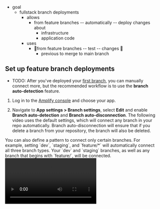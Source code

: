 * goal
  * fullstack branch deployments
    * allows
      * from feature branches -- automatically -- deploy changes about
        * infrastructure 
        * application code
    * uses
      * 👀from feature branches -- test -- changes 👀
        * previous to merge to main branch

## Set up feature branch deployments

* TODO:
After you've deployed your [first branch](/[platform]/start/quickstart/), you can manually connect more, but the recommended workflow is to use the **branch auto-detection** feature.

1. Log in to the [Amplify console](https://console.aws.amazon.com/amplify/home) and choose your app.

2. Navigate to **App settings > Branch settings**, select **Edit** and enable **Branch auto-detection** and **Branch auto-disconnection**. The following video uses the default settings, which will connect any branch in your repo automatically. Branch auto-disconnection will ensure that if you delete a branch from your repository, the branch will also be deleted.

<Callout>
You can also define a pattern to connect only certain branches. For example, setting `dev`, `staging`, and `feature/*` will automatically connect all three branch types. Your `dev` and `staging` branches, as well as any branch that begins with `feature/`, will be connected.
</Callout>

<Video src="/images/gen2/fullstack-branching/Enable-branch-autodetection.mp4" description="Video - Enable branch autodetection" />

3. Push a commit to your `feature/A` and `staging` branches that match the pattern. You should start seeing deployments on the console page. You will now have three fullstack branches deployed.

![Production, feature/A, and staging branches listed on app overview page in Amplify console.](/images/gen2/fullstack-branching/branches.png)

## Promote changes to production

In Gen 2, promoting changes to production follows the normal Git-based workflow.

![Workflow for merging changes from feature/A branch to main, or production, branch.](/images/gen2/fullstack-branching/gitflow.png)

1. Make a change in your `feature/A` branch.

```bash title="Terminal" showLineNumbers={false}
git checkout -b feature/A

## make some edits to your code

git commit --am "New data model to track comments for todos added"

git push origin feature/A
```

2. Submit a pull request to your `main` branch. Once your team has validated the changes, merge the pull request to `main`. This will initiate a build on your `main` branch and update any frontend or backend resources that you changed.


### Generate client config

You can generate the config for a branch environment by running:

<InlineFilter filters={['angular','javascript','nextjs','react','react-native','swift','vue']}>
For Web and React Native, generating the config with the default format and output directory.

```bash title="Terminal" showLineNumbers={false}
npx ampx generate outputs --app-id <your-amplify-app-id> --branch <your-git-branch-name> --out-dir <path/to/config>
```
</InlineFilter>

<InlineFilter filters={['android']}>
<Callout warning>
  Be sure to add a "raw" folder under app/src/main/res directory if it doesn't
  exist.
</Callout>

```bash title="Terminal" showLineNumbers={false}
npx ampx generate outputs --app-id <your-amplify-app-id> --branch <your-git-branch-name> --out-dir app/src/main/res/raw
```
</InlineFilter>
<InlineFilter filters={['flutter']}>
```bash title="Terminal" showLineNumbers={false}
npx ampx generate outputs --app-id <your-amplify-app-id> --branch <your-git-branch-name> --format dart --out-dir lib
```
</InlineFilter>
<InlineFilter filters={['swift']}>
```bash title="Terminal" showLineNumbers={false}
npx ampx generate outputs --app-id <your-amplify-app-id> --branch <your-git-branch-name>
```

Once the sandbox environment is running, you would also generate the configuration file for your application. However, Xcode won't recognize the file by default. To recognize the files, you need to drag and drop the generated configuration file to your project.

<Video src="/images/gen2/getting-started/ios/ios-getting-started-2.mp4" description="Video - iOS Getting Started" />

</InlineFilter>

